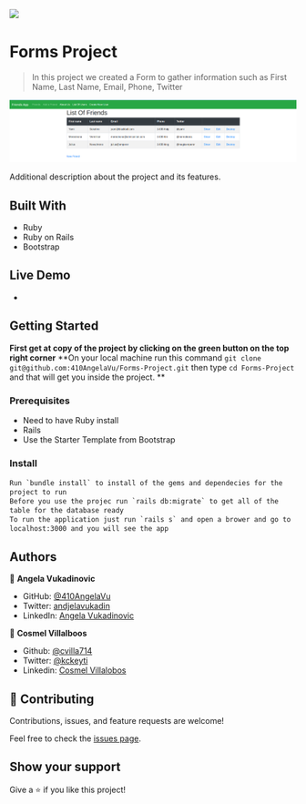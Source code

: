 ![](https://img.shields.io/badge/Microverse-blueviolet)

# Forms Project

> In this project we created a Form to gather information such as
> First Name, Last Name, Email, Phone, Twitter

![screenshot](./app_screenshot.png)

Additional description about the project and its features.

## Built With

- Ruby
- Ruby on Rails
- Bootstrap

## Live Demo

-

## Getting Started

**First get at copy of the project by clicking on the green button on the top right corner**
**On your local machine run this command `git clone git@github.com:410AngelaVu/Forms-Project.git`
then type `cd Forms-Project` and that will get you inside the project. **

### Prerequisites

- Need to have Ruby install
- Rails
- Use the Starter Template from Bootstrap

### Install

    Run `bundle install` to install of the gems and dependecies for the project to run
    Before you use the projec run `rails db:migrate` to get all of the table for the database ready
    To run the application just run `rails s` and open a brower and go to localhost:3000 and you will see the app

## Authors

👤 **Angela Vukadinovic**

- GitHub: [@410AngelaVu](https://github.com/410AngelaVu)
- Twitter: [andjelavukadin](https://twitter.com/andjelavukadin7)
- LinkedIn: [Angela Vukadinovic](https://www.linkedin.com/in/angela-vukadinovic-67a21b1b2/)

👤 **Cosmel Villalboos**

- Github: [@cvilla714](https://github.com/cvilla714)
- Twitter: [@kckeyti](https://twitter.com/kckeyti)
- Linkedin: [Cosmel Villalobos](https://www.linkedin.com/in/cosvilla/)

## 🤝 Contributing

Contributions, issues, and feature requests are welcome!

Feel free to check the [issues page](issues/).

## Show your support

Give a ⭐️ if you like this project!

